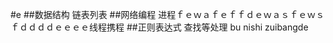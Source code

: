#e
##数据结构
    链表列表
##网络编程
    进程ｆｅｗａｆｅｆｆｄｅｗａｓｆｅｗｓｆｄｄｄｄｅｅｅｅ线程携程
##正则表达式
    查找等处理
    bu nishi zuibangde
    